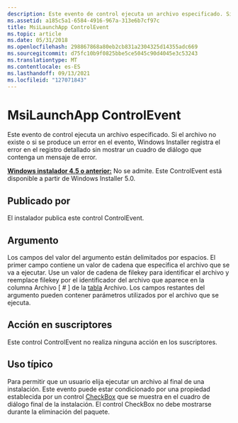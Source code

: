 ```yaml
---
description: Este evento de control ejecuta un archivo especificado. Si el archivo no existe o si se produce un error en el evento, Windows Installer registra el error en el registro detallado sin mostrar un cuadro de diálogo que contenga un mensaje de error.
ms.assetid: a185c5a1-6584-4916-967a-313e6b7cf97c
title: MsiLaunchApp ControlEvent
ms.topic: article
ms.date: 05/31/2018
ms.openlocfilehash: 298867868a80eb2cb831a2304325d14355adc669
ms.sourcegitcommit: d75fc10b9f0825bbe5ce5045c90d4045e3c53243
ms.translationtype: MT
ms.contentlocale: es-ES
ms.lasthandoff: 09/13/2021
ms.locfileid: "127071843"
---
```

# <a name="msilaunchapp-controlevent"></a>MsiLaunchApp ControlEvent

Este evento de control ejecuta un archivo especificado. Si el archivo no existe o si se produce un error en el evento, Windows Installer registra el error en el registro detallado sin mostrar un cuadro de diálogo que contenga un mensaje de error.

**[Windows instalador 4.5 o anterior:](not-supported-in-windows-installer-4-5.md)** No se admite. Este ControlEvent está disponible a partir de Windows Installer 5.0.

## <a name="published-by"></a>Publicado por

El instalador publica este control ControlEvent.

## <a name="argument"></a>Argumento

Los campos del valor del argumento están delimitados por espacios. El primer campo contiene un valor de cadena que especifica el archivo que se va a ejecutar. Use un valor de cadena de filekey para identificar el archivo y reemplace filekey por el identificador del archivo que aparece en la columna Archivo \[ \#  \] de la [tabla](file-table.md) Archivo.  Los campos restantes del argumento pueden contener parámetros utilizados por el archivo que se ejecuta.

## <a name="action-on-subscribers"></a>Acción en suscriptores

Este control ControlEvent no realiza ninguna acción en los suscriptores.

## <a name="typical-use"></a>Uso típico

Para permitir que un usuario elija ejecutar un archivo al final de una instalación. Este evento puede estar condicionado por una propiedad establecida por un control [CheckBox](checkbox-control.md) que se muestra en el cuadro de diálogo final de la instalación. El control CheckBox no debe mostrarse durante la eliminación del paquete.

 

 



